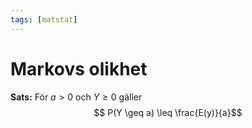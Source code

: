 ```yaml
---
tags: [matstat]
---
```

# Markovs olikhet
**Sats:** För $a > 0$ och $Y \geq 0$ gäller $$ P(Y \geq a) \leq \frac{E(y)}{a}$$
